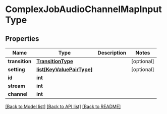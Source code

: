 # ComplexJobAudioChannelMapInputType

## Properties
Name | Type | Description | Notes
------------ | ------------- | ------------- | -------------
**transition** | [**TransitionType**](TransitionType.md) |  | [optional] 
**setting** | [**list[KeyValuePairType]**](KeyValuePairType.md) |  | [optional] 
**id** | **int** |  | 
**stream** | **int** |  | 
**channel** | **int** |  | 

[[Back to Model list]](../README.md#documentation-for-models) [[Back to API list]](../README.md#documentation-for-api-endpoints) [[Back to README]](../README.md)


